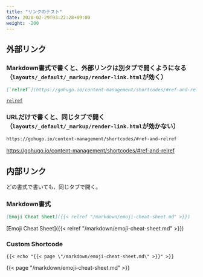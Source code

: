 ```yaml
---
title: "リンクのテスト"
date: 2020-02-29T03:22:28+09:00
weight: -200
---
```


## 外部リンク

### Markdown書式で書くと、外部リンクは別タブで開くようになる（`layouts/_default/_markup/render-link.html`が効く）

```markdown
[`relref`](https://gohugo.io/content-management/shortcodes/#ref-and-relref)
```

[`relref`](https://gohugo.io/content-management/shortcodes/#ref-and-relref)

### URLだけで書くと、同じタブで開く（`layouts/_default/_markup/render-link.html`が効かない）

```markdown
https://gohugo.io/content-management/shortcodes/#ref-and-relref
```

https://gohugo.io/content-management/shortcodes/#ref-and-relref

## 内部リンク

どの書式で書いても、同じタブで開く。

### Markdown書式

```markdown
[Emoji Cheat Sheet]({{< relref "/markdown/emoji-cheat-sheet.md" >}})
```

[Emoji Cheat Sheet]({{< relref "/markdown/emoji-cheat-sheet.md" >}})

### Custom Shortcode

```hugo
{{< echo "{{< page \"/markdown/emoji-cheat-sheet.md\" >}}" >}}
```

{{< page "/markdown/emoji-cheat-sheet.md" >}}
